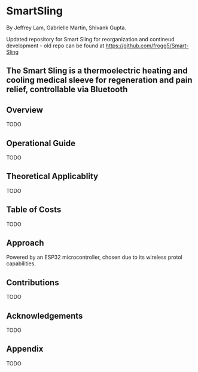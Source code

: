 # SmartSling
By Jeffrey Lam, Gabrielle Martin, Shivank Gupta.

Updated repository for Smart Sling for reorganization and contineud development - old repo can be found at https://github.com/frogg5/Smart-Sling

## The Smart Sling is a thermoelectric heating and cooling medical sleeve for regeneration and pain relief, controllable via Bluetooth

## Overview

TODO

## Operational Guide

TODO

## Theoretical Applicablity

TODO

## Table of Costs

TODO

## Approach

Powered by an ESP32 microcontroller, chosen due to its wireless protol capabilities.

## Contributions

TODO

## Acknowledgements

TODO

## Appendix

TODO
